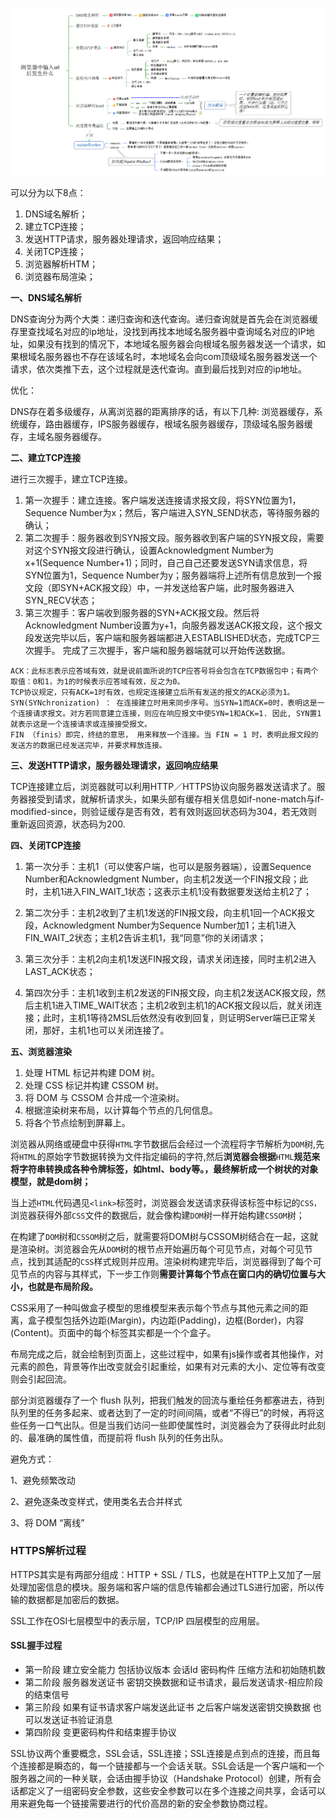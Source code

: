 ![](/assets/explain.png)

可以分为以下8点：

1. DNS域名解析；
2. 建立TCP连接；
3. 发送HTTP请求，服务器处理请求，返回响应结果；
4. 关闭TCP连接；
5. 浏览器解析HTM；
6. 浏览器布局渲染；

**一、DNS域名解析**

DNS查询分为两个大类：递归查询和迭代查询。递归查询就是首先会在浏览器缓存里查找域名对应的ip地址，没找到再找本地域名服务器中查询域名对应的IP地址，如果没有找到的情况下，本地域名服务器会向根域名服务器发送一个请求，如果根域名服务器也不存在该域名时，本地域名会向com顶级域名服务器发送一个请求，依次类推下去，这个过程就是迭代查询。直到最后找到对应的ip地址。

优化：

DNS存在着多级缓存，从离浏览器的距离排序的话，有以下几种: 浏览器缓存，系统缓存，路由器缓存，IPS服务器缓存，根域名服务器缓存，顶级域名服务器缓存，主域名服务器缓存。

**二、建立TCP连接**

进行三次握手，建立TCP连接。

1. 第一次握手：建立连接。客户端发送连接请求报文段，将SYN位置为1，Sequence Number为x；然后，客户端进入SYN\_SEND状态，等待服务器的确认；
2. 第二次握手：服务器收到SYN报文段。服务器收到客户端的SYN报文段，需要对这个SYN报文段进行确认，设置Acknowledgment Number为x+1\(Sequence Number+1\)；同时，自己自己还要发送SYN请求信息，将SYN位置为1，Sequence Number为y；服务器端将上述所有信息放到一个报文段（即SYN+ACK报文段）中，一并发送给客户端，此时服务器进入SYN\_RECV状态；
3. 第三次握手：客户端收到服务器的SYN+ACK报文段。然后将Acknowledgment Number设置为y+1，向服务器发送ACK报文段，这个报文段发送完毕以后，客户端和服务器端都进入ESTABLISHED状态，完成TCP三次握手。
   完成了三次握手，客户端和服务器端就可以开始传送数据。

```
ACK：此标志表示应答域有效，就是说前面所说的TCP应答号将会包含在TCP数据包中；有两个取值：0和1，为1的时候表示应答域有效，反之为0。
TCP协议规定，只有ACK=1时有效，也规定连接建立后所有发送的报文的ACK必须为1。
SYN(SYNchronization) ： 在连接建立时用来同步序号。当SYN=1而ACK=0时，表明这是一个连接请求报文。对方若同意建立连接，则应在响应报文中使SYN=1和ACK=1. 因此, SYN置1就表示这是一个连接请求或连接接受报文。
FIN （finis）即完，终结的意思， 用来释放一个连接。当 FIN = 1 时，表明此报文段的发送方的数据已经发送完毕，并要求释放连接。
```

**三、发送HTTP请求，服务器处理请求，返回响应结果**

TCP连接建立后，浏览器就可以利用HTTP／HTTPS协议向服务器发送请求了。服务器接受到请求，就解析请求头，如果头部有缓存相关信息如if-none-match与if-modified-since，则验证缓存是否有效，若有效则返回状态码为304，若无效则重新返回资源，状态码为200.

**四、关闭TCP连接**

1. 第一次分手：主机1（可以使客户端，也可以是服务器端），设置Sequence Number和Acknowledgment Number，向主机2发送一个FIN报文段；此时，主机1进入FIN\_WAIT\_1状态；这表示主机1没有数据要发送给主机2了；

2. 第二次分手：主机2收到了主机1发送的FIN报文段，向主机1回一个ACK报文段，Acknowledgment Number为Sequence Number加1；主机1进入FIN\_WAIT\_2状态；主机2告诉主机1，我“同意”你的关闭请求；

3. 第三次分手：主机2向主机1发送FIN报文段，请求关闭连接，同时主机2进入LAST\_ACK状态；

4. 第四次分手：主机1收到主机2发送的FIN报文段，向主机2发送ACK报文段，然后主机1进入TIME\_WAIT状态；主机2收到主机1的ACK报文段以后，就关闭连接；此时，主机1等待2MSL后依然没有收到回复，则证明Server端已正常关闭，那好，主机1也可以关闭连接了。

**五、浏览器渲染**

1. 处理 HTML 标记并构建 DOM 树。
2. 处理 CSS 标记并构建 CSSOM 树。
3. 将 DOM 与 CSSOM 合并成一个渲染树。
4. 根据渲染树来布局，以计算每个节点的几何信息。
5. 将各个节点绘制到屏幕上。

浏览器从网络或硬盘中获得`HTML`字节数据后会经过一个流程将字节解析为`DOM`树,先将`HTML`的原始字节数据转换为文件指定编码的字符,然后**浏览器会根据**`HTML`**规范来将字符串转换成各种令牌标签，如html、body等。，最终解析成一个树状的对象模型，就是dom树；**

当上述`HTML`代码遇见`<link>`标签时，浏览器会发送请求获得该标签中标记的`CSS，`浏览器获得外部`CSS`文件的数据后，就会像构建`DOM`树一样开始构建`CSSOM`树；

在构建了`DOM`树和`CSSOM`树之后，就需要将DOM树与CSSOM树结合在一起，这就是渲染树。浏览器会先从`DOM`树的根节点开始遍历每个可见节点，对每个可见节点，找到其适配的`CSS`样式规则并应用。渲染树构建完毕后，浏览器得到了每个可见节点的内容与其样式，下一步工作则**需要计算每个节点在窗口内的确切位置与大小，也就是布局阶段。**

CSS采用了一种叫做盒子模型的思维模型来表示每个节点与其他元素之间的距离，盒子模型包括外边距\(Margin\)，内边距\(Padding\)，边框\(Border\)，内容\(Content\)。页面中的每个标签其实都是一个个盒子。

布局完成之后，就会绘制到页面上，这些过程中，如果有js操作或者其他操作，对元素的颜色，背景等作出改变就会引起重绘，如果有对元素的大小、定位等有改变则会引起回流。

部分浏览器缓存了一个 flush 队列，把我们触发的回流与重绘任务都塞进去，待到队列里的任务多起来、或者达到了一定的时间间隔，或者“不得已”的时候，再将这些任务一口气出队。但是当我们访问一些即使属性时，浏览器会为了获得此时此刻的、最准确的属性值，而提前将 flush 队列的任务出队。

避免方式：

1、避免频繁改动

2、避免逐条改变样式，使用类名去合并样式

3、将 DOM “离线”

### HTTPS解析过程

HTTPS其实是有两部分组成：HTTP + SSL / TLS，也就是在HTTP上又加了一层处理加密信息的模块。服务端和客户端的信息传输都会通过TLS进行加密，所以传输的数据都是加密后的数据。

SSL工作在OSI七层模型中的表示层，TCP/IP 四层模型的应用层。

#### SSL握手过程

* 第一阶段 建立安全能力 包括协议版本 会话Id 密码构件 压缩方法和初始随机数
* 第二阶段 服务器发送证书 密钥交换数据和证书请求，最后发送请求-相应阶段的结束信号
* 第三阶段 如果有证书请求客户端发送此证书 之后客户端发送密钥交换数据 也可以发送证书验证消息
* 第四阶段 变更密码构件和结束握手协议

SSL协议两个重要概念，SSL会话，SSL连接；SSL连接是点到点的连接，而且每个连接都是瞬态的，每一个链接都与一个会话关联。SSL会话是一个客户端和一个服务器之间的一种关联，会话由握手协议（Handshake Protocol）创建，所有会话都定义了一组密码安全参数，这些安全参数可以在多个连接之间共享，会话可以用来避免每一个链接需要进行的代价高昂的新的安全参数协商过程。

